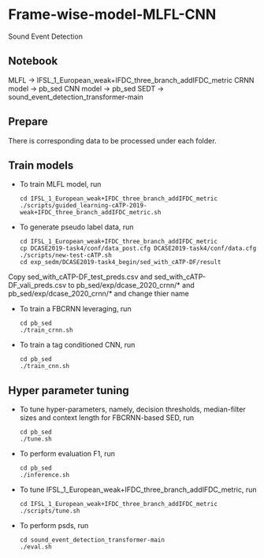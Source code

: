 # Frame-wise-model-MLFL-CNN
Sound Event Detection
## Notebook
MLFL -> IFSL_1_European_weak+IFDC_three_branch_addIFDC_metric
CRNN model -> pb_sed
CNN model -> pb_sed
SEDT -> sound_event_detection_transformer-main
## Prepare
There is corresponding data to be processed under each folder.
## Train models
+ To train MLFL model, run
    ```shell script
    cd IFSL_1_European_weak+IFDC_three_branch_addIFDC_metric
    ./scripts/guided_learning-cATP-2019-weak+IFDC_three_branch_addIFDC_metric.sh
    ```
 + To generate pseudo label data, run
    ```shell script
    cd IFSL_1_European_weak+IFDC_three_branch_addIFDC_metric
    cp DCASE2019-task4/conf/data_post.cfg DCASE2019-task4/conf/data.cfg
    ./scripts/new-test-cATP.sh
    cd exp_sedm/DCASE2019-task4_begin/sed_with_cATP-DF/result
    ```
 Copy sed_with_cATP-DF_test_preds.csv and sed_with_cATP-DF_vali_preds.csv to pb_sed/exp/dcase_2020_crnn/* and pb_sed/exp/dcase_2020_crnn/* and change thier name
 
 + To train a FBCRNN leveraging, run
    ```shell script
    cd pb_sed
    ./train_crnn.sh
    ```
 + To train a tag conditioned CNN, run
    ```shell script
    cd pb_sed
    ./train_cnn.sh
    ```
## Hyper parameter tuning
  + To tune hyper-parameters, namely, decision thresholds, median-filter sizes and context length for FBCRNN-based SED, run
    ```shell script
    cd pb_sed
    ./tune.sh
    ```
  + To perform evaluation F1, run
    ```shell script
    cd pb_sed
    ./inference.sh
    ```    
  + To tune IFSL_1_European_weak+IFDC_three_branch_addIFDC_metric, run
    ```shell script
    cd IFSL_1_European_weak+IFDC_three_branch_addIFDC_metric
    ./scripts/tune.sh
    ```   
  + To perform psds, run
    ```shell script
    cd sound_event_detection_transformer-main
    ./eval.sh
    ```  
